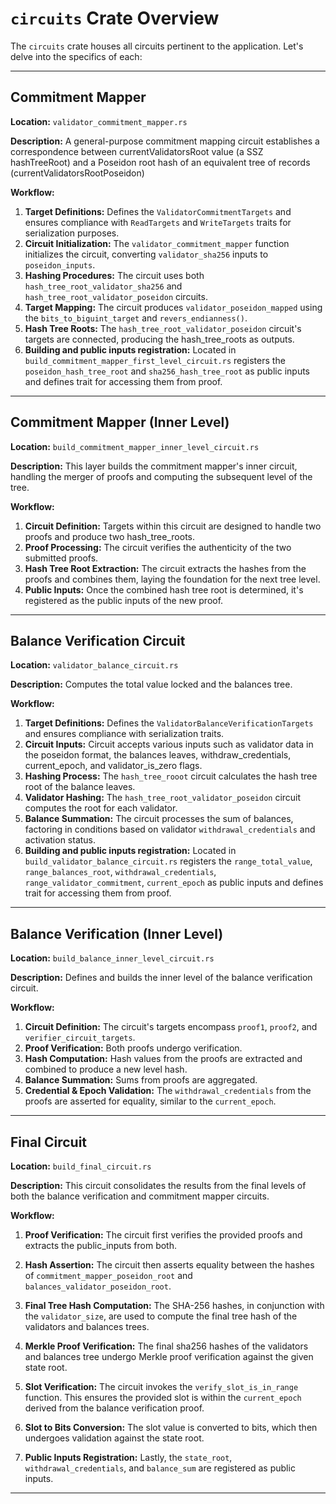 # `circuits` Crate Overview

The `circuits` crate houses all circuits pertinent to the application. Let's delve into the specifics of each:

---

## Commitment Mapper

**Location:** `validator_commitment_mapper.rs`

**Description:** A general-purpose commitment mapping circuit establishes a correspondence between currentValidatorsRoot value (a SSZ hashTreeRoot) and a Poseidon root hash of an equivalent tree of records (currentValidatorsRootPoseidon)

**Workflow:**

1. **Target Definitions:** Defines the `ValidatorCommitmentTargets` and ensures compliance with `ReadTargets` and `WriteTargets` traits for serialization purposes.
2. **Circuit Initialization:** The `validator_commitment_mapper` function initializes the circuit, converting `validator_sha256` inputs to `poseidon_inputs`.
3. **Hashing Procedures:** The circuit uses both `hash_tree_root_validator_sha256` and `hash_tree_root_validator_poseidon` circuits.
4. **Target Mapping:** The circuit produces `validator_poseidon_mapped` using the `bits_to_biguint_target` and `revers_endianness()`.
5. **Hash Tree Roots:** The `hash_tree_root_validator_poseidon` circuit's targets are connected, producing the hash_tree_roots as outputs.
6. **Building and public inputs registration:** Located in `build_commitment_mapper_first_level_circuit.rs` registers the `poseidon_hash_tree_root` and `sha256_hash_tree_root` as public inputs and defines trait for accessing them from proof.

---

## Commitment Mapper (Inner Level)

**Location:** `build_commitment_mapper_inner_level_circuit.rs`

**Description:** This layer builds the commitment mapper's inner circuit, handling the merger of proofs and computing the subsequent level of the tree.

**Workflow:**

1. **Circuit Definition:** Targets within this circuit are designed to handle two proofs and produce two hash_tree_roots.
2. **Proof Processing:** The circuit verifies the authenticity of the two submitted proofs.
3. **Hash Tree Root Extraction:** The circuit extracts the hashes from the proofs and combines them, laying the foundation for the next tree level.
4. **Public Inputs:** Once the combined hash tree root is determined, it's registered as the public inputs of the new proof.

---

## Balance Verification Circuit

**Location:** `validator_balance_circuit.rs`

**Description:** Computes the total value locked and the balances tree.

**Workflow:**

1. **Target Definitions:** Defines the `ValidatorBalanceVerificationTargets` and ensures compliance with serialization traits.
2. **Circuit Inputs:** Circuit accepts various inputs such as validator data in the poseidon format, the balances leaves, withdraw_credentials, current_epoch, and validator_is_zero flags.
3. **Hashing Process:** The `hash_tree_rooot` circuit calculates the hash tree root of the balance leaves.
4. **Validator Hashing:** The `hash_tree_root_validator_poseidon` circuit computes the root for each validator.
5. **Balance Summation:** The circuit processes the sum of balances, factoring in conditions based on validator `withdrawal_credentials` and activation status.
6. **Building and public inputs registration:** Located in `build_validator_balance_circuit.rs` registers the `range_total_value`, `range_balances_root`, `withdrawal_credentials`, `range_validator_commitment`, `current_epoch` as public inputs and defines trait for accessing them from proof.

---

## Balance Verification (Inner Level)

**Location:** `build_balance_inner_level_circuit.rs`

**Description:** Defines and builds the inner level of the balance verification circuit.

**Workflow:**

1. **Circuit Definition:** The circuit's targets encompass `proof1`, `proof2`, and `verifier_circuit_targets`.
2. **Proof Verification:** Both proofs undergo verification.
3. **Hash Computation:** Hash values from the proofs are extracted and combined to produce a new level hash.
4. **Balance Summation:** Sums from proofs are aggregated.
5. **Credential & Epoch Validation:** The `withdrawal_credentials` from the proofs are asserted for equality, similar to the `current_epoch`.

---

## Final Circuit

**Location:** `build_final_circuit.rs`

**Description:** This circuit consolidates the results from the final levels of both the balance verification and commitment mapper circuits.

**Workflow:**

1. **Proof Verification:** The circuit first verifies the provided proofs and extracts the public_inputs from both.

2. **Hash Assertion:** The circuit then asserts equality between the hashes of `commitment_mapper_poseidon_root` and `balances_validator_poseidon_root`.

3. **Final Tree Hash Computation:** The SHA-256 hashes, in conjunction with the `validator_size`, are used to compute the final tree hash of the validators and balances trees.

4. **Merkle Proof Verification:** The final sha256 hashes of the validators and balances tree undergo Merkle proof verification against the given state root.

5. **Slot Verification:** The circuit invokes the `verify_slot_is_in_range` function. This ensures the provided slot is within the `current_epoch` derived from the balance verification proof.

6. **Slot to Bits Conversion:** The slot value is converted to bits, which then undergoes validation against the state root.

7. **Public Inputs Registration:** Lastly, the `state_root`, `withdrawal_credentials`, and `balance_sum` are registered as public inputs.

---

